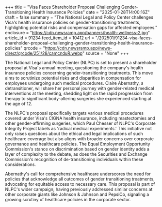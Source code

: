 +++
title = "Visa Faces Shareholder Proposal Challenging Gender-Transitioning Health Insurance Policies"
date = "2025-01-28T14:00:16Z"
draft = false
summary = "The National Legal and Policy Center challenges Visa's health insurance policies on gender-transitioning treatments, highlighting potential risks and compensation gaps for affected employees."
enclosure = "https://cdn.newsramp.app/banners/health-wellness-2.jpg"
article_id = 91234
feed_item_id = 10412
url = "/202501/91234-visa-faces-shareholder-proposal-challenging-gender-transitioning-health-insurance-policies"
qrcode = "https://cdn.newsramp.app/news-direct/qrcode/251/28/camcnduR.webp"
source = "None"
+++

<p>The National Legal and Policy Center (NLPC) is set to present a shareholder proposal at Visa's annual meeting, questioning the company's health insurance policies concerning gender-transitioning treatments. This move aims to scrutinize potential risks and disparities in compensation for employees undergoing such medical procedures. Claire Abernathy, a detransitioner, will share her personal journey with gender-related medical interventions at the meeting, shedding light on the rapid progression from therapy to significant body-altering surgeries she experienced starting at the age of 12.</p><p>The NLPC's proposal specifically targets various medical procedures covered under Visa's CIGNA health insurance, including mastectomies and other gender-affirming surgeries, which Paul Chesser of NLPC's Corporate Integrity Project labels as 'radical medical experiments.' This initiative not only raises questions about the ethical and legal implications of such healthcare coverage but also aligns with broader concerns over corporate governance and healthcare policies. The Equal Employment Opportunity Commission's stance on discrimination based on gender identity adds a layer of complexity to the debate, as does the Securities and Exchange Commission's recognition of de-transitioning individuals within these considerations.</p><p>Abernathy's call for comprehensive healthcare underscores the need for policies that acknowledge all outcomes of gender transitioning treatments, advocating for equitable access to necessary care. This proposal is part of NLPC's wider campaign, having previously addressed similar concerns at other corporate giants like Johnson & Johnson and PepsiCo, signaling a growing scrutiny of healthcare policies in the corporate sector.</p>